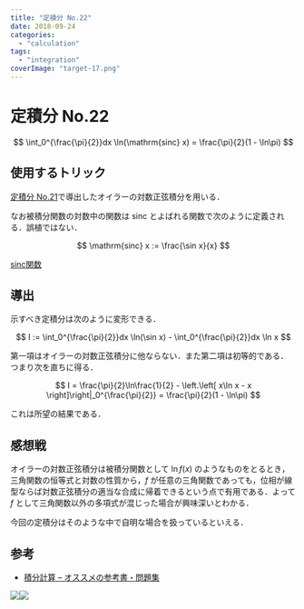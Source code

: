 ```yaml
---
title: "定積分 No.22"
date: 2018-09-24
categories: 
  - "calculation"
tags: 
  - "integration"
coverImage: "target-17.png"
---
```


# 定積分 No.22

$$ \int_0^{\frac{\pi}{2}}dx \ln(\mathrm{sinc} x) = \frac{\pi}{2}(1 - \ln\pi) $$

## 使用するトリック

[定積分 No.21](https://mathrelish.com/mathematics/definite-integral-21)で導出したオイラーの対数正弦積分を用いる．

なお被積分関数の対数中の関数は $\mathrm{sinc}$ とよばれる関数で次のように定義される．誤植ではない．

$$ \mathrm{sinc} x := \frac{\sin x}{x} $$

[sinc関数](https://ja.wikipedia.org/wiki/Sinc%E9%96%A2%E6%95%B0)

## 導出

示すべき定積分は次のように変形できる．

$$ I := \int_0^{\frac{\pi}{2}}dx \ln(\sin x) - \int_0^{\frac{\pi}{2}}dx \ln x $$

第一項はオイラーの対数正弦積分に他ならない．また第二項は初等的である． つまり次を直ちに得る．

$$ I = \frac{\pi}{2}\ln\frac{1}{2} - \left.\left[ x\ln x - x \right]\right|_0^{\frac{\pi}{2}} = \frac{\pi}{2}(1 - \ln\pi) $$

これは所望の結果である．

## 感想戦

オイラーの対数正弦積分は被積分関数として $\ln f(x)$ のようなものをとるとき，三角関数の恒等式と対数の性質から，$f$ が任意の三角関数であっても，位相が線型ならば対数正弦積分の適当な合成に帰着できるという点で有用である．よって $f$ として三角関数以外の多項式が混じった場合が興味深いとわかる．

今回の定積分はそのような中で自明な場合を扱っているといえる．

## 参考

- [積分計算 – オススメの参考書・問題集](https://mathrelish.com/calculation/recommended-books-in-integral-calculus)

[![](images/q)](https://www.amazon.co.jp/gp/product/1493912763/ref=as_li_ss_il?ie=UTF8&linkCode=li3&tag=alexandritefi-22&linkId=a5286db3f4f2b51f66db8f1437793841&language=ja_JP)![](images/ir)

<script type="text/javascript">amzn_assoc_ad_type ="responsive_search_widget"; amzn_assoc_tracking_id ="alexandritefi-22"; amzn_assoc_marketplace ="amazon"; amzn_assoc_region ="JP"; amzn_assoc_placement =""; amzn_assoc_search_type = "search_widget";amzn_assoc_width ="auto"; amzn_assoc_height ="auto"; amzn_assoc_default_search_category =""; amzn_assoc_default_search_key ="積分";amzn_assoc_theme ="light"; amzn_assoc_bg_color ="FFFFFF";</script>

<script src="//z-fe.amazon-adsystem.com/widgets/q?ServiceVersion=20070822&amp;Operation=GetScript&amp;ID=OneJS&amp;WS=1&amp;Marketplace=JP"></script>
